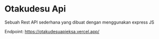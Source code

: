 <h1>Otakudesu Api</h1>

<p>Sebuah Rest API sederhana yang dibuat dengan
menggunakan express JS</p>

<p>Endpoint: <a href="https://otakudesuapieksa.vercel.app/">https://otakudesuapieksa.vercel.app/</a></p>

